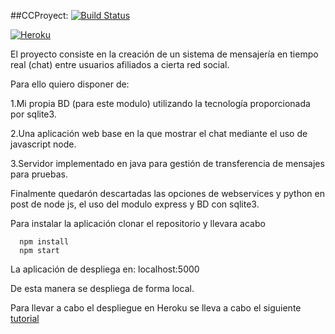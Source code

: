 ##CCProyect:
[![Build Status](https://travis-ci.org/lrdzero/CCProyect.svg?branch=master)](https://travis-ci.org/lrdzero/CCProyect/branches)

[![Heroku](https://www.herokucdn.com/deploy/button.png)](https://dashboard.heroku.com/apps/agile-falls-2001/resources)


El proyecto consiste en la creación de un sistema de mensajería en tiempo real (chat) entre usuarios afiliados a cierta red social. 

Para ello quiero disponer de:

1.Mi propia BD (para este modulo) utilizando la tecnología proporcionada por sqlite3.

2.Una aplicación web base en la que mostrar el chat mediante el uso de javascript node.

3.Servidor implementado en java para gestión de transferencia de mensajes para pruebas.

Finalmente quedarón descartadas las opciones de webservices y python en post de node js, el uso del modulo express y BD con sqlite3.

Para instalar la aplicación clonar el repositorio y llevara acabo

      npm install
      npm start

La aplicación de despliega en:
      localhost:5000

De esta manera se despliega de forma local.

Para llevar a cabo el despliegue en Heroku se lleva a cabo el siguiente [tutorial](https://github.com/lrdzero/CCProyect/blob/master/docs/Documentacion/tutorial.md)
      

